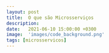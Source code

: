 ```yaml
---
layout: post
title:  O que são Microsserviços
description: 
date:   2021-06-10 15:00:00 +0300
image:  'images/code_background.png'
tags: [microsservicos]
---
```



